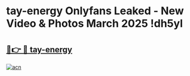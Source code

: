 # tay-energy Onlyfans Leaked - New Video & Photos March 2025 !dh5yl

# <h2><a href="https://8952qt.iuczelnia.edu.pl?title=tay-energy&ref=dh5yl">🔗👉 🔴 tay-energy</a></h2>

[![acn](https://github.com/user-attachments/assets/0f9c940e-d8b0-45ae-aac7-cd30a18b3e1c)](https://8952qt.iuczelnia.edu.pl?title=tay-energy&ref=dh5yl)

